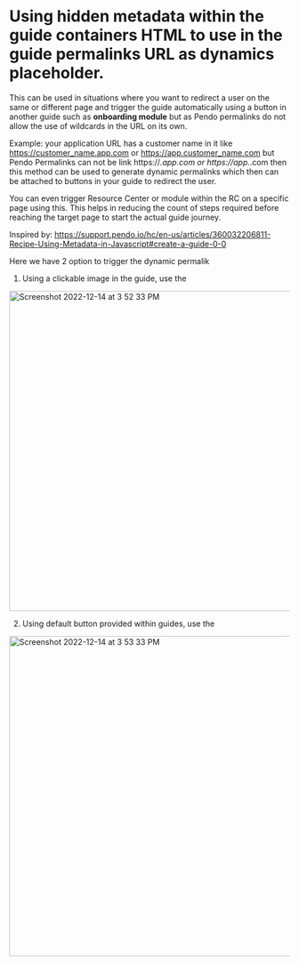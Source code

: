 # Using hidden metadata within the guide containers HTML to use in the guide permalinks URL as dynamics placeholder.

This can be used in situations where you want to redirect a user on the same or different page and trigger the guide automatically using a button in another guide such as **onboarding module** but as Pendo permalinks do not allow the use of wildcards in the URL on its own.

Example: your application URL has a customer name in it like https://customer_name.app.com or https://app.customer_name.com but Pendo Permalinks can not be link https://*.app.com or https://app.*.com then this method can be used to generate dynamic permalinks which then can be attached to buttons in your guide to redirect the user.

You can even trigger Resource Center or module within the RC on a specific page using this.
This helps in reducing the count of steps required before reaching the target page to start the actual guide journey.

Inspired by: https://support.pendo.io/hc/en-us/articles/360032206811-Recipe-Using-Metadata-in-Javascript#create-a-guide-0-0

Here we have 2 option to trigger the dynamic permalik

1. Using a clickable image in the guide, use the 

<img width="576" alt="Screenshot 2022-12-14 at 3 52 33 PM" src="https://user-images.githubusercontent.com/15645502/207569904-bbdd89e1-1167-4922-af61-081c0992f570.png">

2. Using default button provided within guides, use the 

<img width="576" alt="Screenshot 2022-12-14 at 3 53 33 PM" src="https://user-images.githubusercontent.com/15645502/207570079-d22f104b-60e9-4368-b8f7-a12371803a1f.png">

